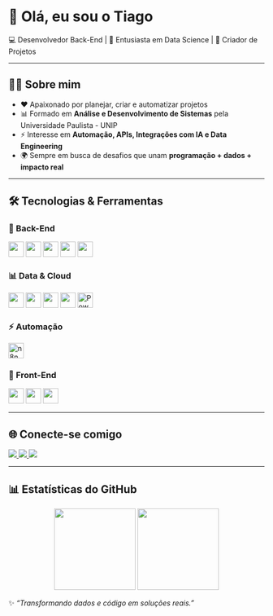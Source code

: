 # 👋 Olá, eu sou o Tiago 

💻 Desenvolvedor Back-End | 🚀 Entusiasta em Data Science | 🎯 Criador de Projetos  

---

## 🧑‍💻 Sobre mim
- ❤️ Apaixonado por planejar, criar e automatizar projetos  
- 📊  Formado em **Análise e Desenvolvimento de Sistemas** pela Universidade Paulista - UNIP 
- ⚡ Interesse em **Automação, APIs, Integrações com IA e Data Engineering**  
- 🌍 Sempre em busca de desafios que unam **programação + dados + impacto real**  

---

## 🛠️ Tecnologias & Ferramentas

### 🚀 Back-End
<div>
  <img src="https://cdn.jsdelivr.net/gh/devicons/devicon/icons/python/python-original.svg" height="30"/>
  <img src="https://cdn.jsdelivr.net/gh/devicons/devicon/icons/csharp/csharp-original.svg" height="30"/>
  <img src="https://cdn.jsdelivr.net/gh/devicons/devicon/icons/c/c-original.svg" height="30"/>
  <img src="https://cdn.jsdelivr.net/gh/devicons/devicon/icons/fastapi/fastapi-original.svg" height="30"/>
  <img src="https://cdn.jsdelivr.net/gh/devicons/devicon/icons/nodejs/nodejs-original.svg" height="30"/>
</div>

### 📊 Data & Cloud
<div>
  <img src="https://cdn.jsdelivr.net/gh/devicons/devicon/icons/azure/azure-original.svg" height="30"/>
  <img src="https://cdn.jsdelivr.net/gh/devicons/devicon/icons/mysql/mysql-original.svg" height="30"/>
  <img src="https://cdn.jsdelivr.net/gh/devicons/devicon/icons/postgresql/postgresql-original.svg" height="30"/>
  <img src="https://cdn.jsdelivr.net/gh/devicons/devicon/icons/microsoftsqlserver/microsoftsqlserver-plain.svg" height="30"/>
  <img src="https://img.icons8.com/color/48/power-bi.png" height="30" title="Power BI"/>
</div>

### ⚡ Automação
<div>
  <img src="https://n8n.io/favicon-32x32.png" height="30" title="n8n"/>  
</div>

### 🎨 Front-End
<div>
  <img src="https://cdn.jsdelivr.net/gh/devicons/devicon/icons/html5/html5-original.svg" height="30"/>
  <img src="https://cdn.jsdelivr.net/gh/devicons/devicon/icons/css3/css3-original.svg" height="30"/>
  <img src="https://cdn.jsdelivr.net/gh/devicons/devicon/icons/javascript/javascript-original.svg" height="30"/>
</div>

---

## 🌐 Conecte-se comigo
<div>
  <a href="mailto:contactreis44@gmail.com">
    <img src="https://img.shields.io/badge/-Gmail-D14836?style=for-the-badge&logo=gmail&logoColor=white">
  </a>
  <a href="https://www.linkedin.com/in/tiago-reis-9b4977253/" target="_blank">
    <img src="https://img.shields.io/badge/-LinkedIn-0077B5?style=for-the-badge&logo=linkedin&logoColor=white">
  </a>
  <a href="https://instagram.com/reis.py" target="_blank">
    <img src="https://img.shields.io/badge/-Instagram-E4405F?style=for-the-badge&logo=instagram&logoColor=white">
  </a>
</div>

---

## 📊 Estatísticas do GitHub
<div align="center">
  <img src="https://github-readme-stats.vercel.app/api?username=Reiszin1&theme=tokyonight&hide_border=true&count_private=true" height="160"/>
  <img src="https://github-readme-stats.vercel.app/api/top-langs/?username=Reiszin1&layout=compact&theme=tokyonight&hide_border=true" height="160"/>
</div>

✨ *“Transformando dados e código em soluções reais.”*  
